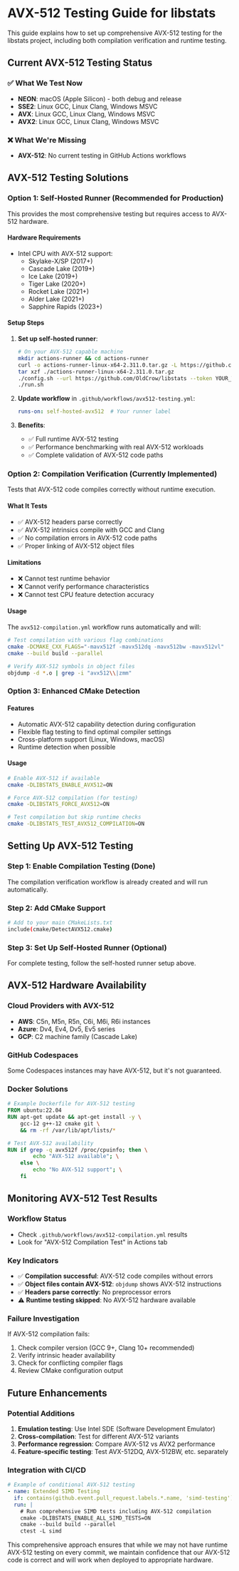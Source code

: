 # AVX-512 Testing Guide for libstats

This guide explains how to set up comprehensive AVX-512 testing for the libstats project, including both compilation verification and runtime testing.

## Current AVX-512 Testing Status

### ✅ What We Test Now
- **NEON**: macOS (Apple Silicon) - both debug and release
- **SSE2**: Linux GCC, Linux Clang, Windows MSVC
- **AVX**: Linux GCC, Linux Clang, Windows MSVC
- **AVX2**: Linux GCC, Linux Clang, Windows MSVC

### ❌ What We're Missing
- **AVX-512**: No current testing in GitHub Actions workflows

## AVX-512 Testing Solutions

### Option 1: Self-Hosted Runner (Recommended for Production)

This provides the most comprehensive testing but requires access to AVX-512 hardware.

#### Hardware Requirements
- Intel CPU with AVX-512 support:
  - Skylake-X/SP (2017+)
  - Cascade Lake (2019+)
  - Ice Lake (2019+)
  - Tiger Lake (2020+)
  - Rocket Lake (2021+)
  - Alder Lake (2021+)
  - Sapphire Rapids (2023+)

#### Setup Steps

1. **Set up self-hosted runner**:
   ```bash
   # On your AVX-512 capable machine
   mkdir actions-runner && cd actions-runner
   curl -o actions-runner-linux-x64-2.311.0.tar.gz -L https://github.com/actions/runner/releases/download/v2.311.0/actions-runner-linux-x64-2.311.0.tar.gz
   tar xzf ./actions-runner-linux-x64-2.311.0.tar.gz
   ./config.sh --url https://github.com/OldCrow/libstats --token YOUR_TOKEN
   ./run.sh
   ```

2. **Update workflow** in `.github/workflows/avx512-testing.yml`:
   ```yaml
   runs-on: self-hosted-avx512  # Your runner label
   ```

3. **Benefits**:
   - ✅ Full runtime AVX-512 testing
   - ✅ Performance benchmarking with real AVX-512 workloads
   - ✅ Complete validation of AVX-512 code paths

### Option 2: Compilation Verification (Currently Implemented)

Tests that AVX-512 code compiles correctly without runtime execution.

#### What It Tests
- ✅ AVX-512 headers parse correctly
- ✅ AVX-512 intrinsics compile with GCC and Clang
- ✅ No compilation errors in AVX-512 code paths
- ✅ Proper linking of AVX-512 object files

#### Limitations
- ❌ Cannot test runtime behavior
- ❌ Cannot verify performance characteristics
- ❌ Cannot test CPU feature detection accuracy

#### Usage
The `avx512-compilation.yml` workflow runs automatically and will:
```bash
# Test compilation with various flag combinations
cmake -DCMAKE_CXX_FLAGS="-mavx512f -mavx512dq -mavx512bw -mavx512vl"
cmake --build build --parallel

# Verify AVX-512 symbols in object files
objdump -d *.o | grep -i "avx512\\|zmm"
```

### Option 3: Enhanced CMake Detection

#### Features
- Automatic AVX-512 capability detection during configuration
- Flexible flag testing to find optimal compiler settings
- Cross-platform support (Linux, Windows, macOS)
- Runtime detection when possible

#### Usage
```bash
# Enable AVX-512 if available
cmake -DLIBSTATS_ENABLE_AVX512=ON

# Force AVX-512 compilation (for testing)
cmake -DLIBSTATS_FORCE_AVX512=ON

# Test compilation but skip runtime checks
cmake -DLIBSTATS_TEST_AVX512_COMPILATION=ON
```

## Setting Up AVX-512 Testing

### Step 1: Enable Compilation Testing (Done)
The compilation verification workflow is already created and will run automatically.

### Step 2: Add CMake Support
```bash
# Add to your main CMakeLists.txt
include(cmake/DetectAVX512.cmake)
```

### Step 3: Set Up Self-Hosted Runner (Optional)
For complete testing, follow the self-hosted runner setup above.

## AVX-512 Hardware Availability

### Cloud Providers with AVX-512
- **AWS**: C5n, M5n, R5n, C6i, M6i, R6i instances
- **Azure**: Dv4, Ev4, Dv5, Ev5 series
- **GCP**: C2 machine family (Cascade Lake)

### GitHub Codespaces
Some Codespaces instances may have AVX-512, but it's not guaranteed.

### Docker Solutions
```dockerfile
# Example Dockerfile for AVX-512 testing
FROM ubuntu:22.04
RUN apt-get update && apt-get install -y \
    gcc-12 g++-12 cmake git \
    && rm -rf /var/lib/apt/lists/*

# Test AVX-512 availability
RUN if grep -q avx512f /proc/cpuinfo; then \
        echo "AVX-512 available"; \
    else \
        echo "No AVX-512 support"; \
    fi
```

## Monitoring AVX-512 Test Results

### Workflow Status
- Check `.github/workflows/avx512-compilation.yml` results
- Look for "AVX-512 Compilation Test" in Actions tab

### Key Indicators
- ✅ **Compilation successful**: AVX-512 code compiles without errors
- ✅ **Object files contain AVX-512**: `objdump` shows AVX-512 instructions
- ✅ **Headers parse correctly**: No preprocessor errors
- ⚠️ **Runtime testing skipped**: No AVX-512 hardware available

### Failure Investigation
If AVX-512 compilation fails:
1. Check compiler version (GCC 9+, Clang 10+ recommended)
2. Verify intrinsic header availability
3. Check for conflicting compiler flags
4. Review CMake configuration output

## Future Enhancements

### Potential Additions
1. **Emulation testing**: Use Intel SDE (Software Development Emulator)
2. **Cross-compilation**: Test for different AVX-512 variants
3. **Performance regression**: Compare AVX-512 vs AVX2 performance
4. **Feature-specific testing**: Test AVX-512DQ, AVX-512BW, etc. separately

### Integration with CI/CD
```yaml
# Example of conditional AVX-512 testing
- name: Extended SIMD Testing
  if: contains(github.event.pull_request.labels.*.name, 'simd-testing')
  run: |
    # Run comprehensive SIMD tests including AVX-512 compilation
    cmake -DLIBSTATS_ENABLE_ALL_SIMD_TESTS=ON
    cmake --build build --parallel
    ctest -L simd
```

This comprehensive approach ensures that while we may not have runtime AVX-512 testing on every commit, we maintain confidence that our AVX-512 code is correct and will work when deployed to appropriate hardware.
